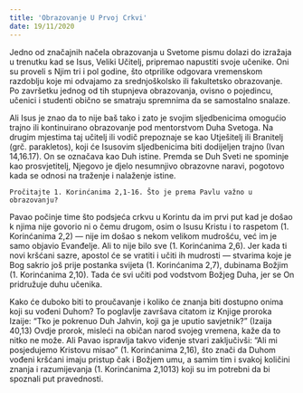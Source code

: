 ```yaml
---
title: 'Obrazovanje U Prvoj Crkvi'
date: 19/11/2020
---
```


Jedno od značajnih načela obrazovanja u Svetome pismu dolazi do izražaja u trenutku kad se Isus, Veliki Učitelj, pripremao napustiti svoje učenike. Oni su proveli s Njim tri i pol godine, što otprilike odgovara vremenskom razdoblju koje mi odvajamo za srednjoškolsko ili fakultetsko obrazovanje. Po završetku jednog od tih stupnjeva obrazovanja, ovisno o pojedincu, učenici i studenti obično se smatraju spremnima da se samostalno snalaze.

Ali Isus je znao da to nije baš tako i zato je svojim sljedbenicima omogućio trajno ili kontinuirano obrazovanje pod mentorstvom Duha Svetoga. Na drugim mjestima taj učitelj ili vodič prepoznaje se kao Utješitelj ili Branitelj (grč. parakletos), koji će Isusovim sljedbenicima biti dodijeljen trajno (Ivan 14,16.17). On se označava kao Duh istine. Premda se Duh Sveti ne spominje kao prosvjetitelj, Njegovo je djelo nesumnjivo obrazovne naravi, pogotovo kada se odnosi na traženje i nalaženje istine.

`Pročitajte 1. Korinćanima 2,1-16. Što je prema Pavlu važno u obrazovanju?`

Pavao počinje time što podsjeća crkvu u Korintu da im prvi put kad je došao k njima nije govorio ni o čemu drugom, osim o Isusu Kristu i to raspetom (1. Korinćanima 2,2) — nije im došao s nekom velikom mudrošću, već im je samo objavio Evanđelje. Ali to nije bilo sve (1. Korinćanima 2,6). Jer kada ti novi kršćani sazre, apostol će se vratiti i učiti ih mudrosti — stvarima koje je Bog sakrio još prije postanka svijeta (1. Korinćanima 2,7), dubinama Božjim (1. Korinćanima 2,10). Tada će svi učiti pod vodstvom Božjeg Duha, jer se On pridružuje duhu učenika.

Kako će duboko biti to proučavanje i koliko će znanja biti dostupno onima koji su vođeni Duhom? To poglavlje završava citatom iz Knjige proroka Izaije: “Tko je pokrenuo Duh Jahvin, koji ga je uputio savjetnik?” (Izaija 40,13) Ovdje prorok, misleći na običan narod svojeg vremena, kaže da to nitko ne može. Ali Pavao ispravlja takvo viđenje stvari zaključivši: “Ali mi posjedujemo Kristovu misao” (1. Korinćanima 2,16), što znači da Duhom vođeni kršćani imaju pristup čak i Božjem umu, a samim tim i svakoj količini znanja i razumijevanja (1. Korinćanima 2,1013) koji su im potrebni da bi spoznali put pravednosti.